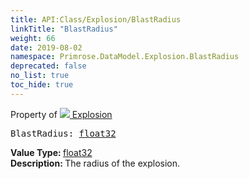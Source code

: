```yaml
---
title: API:Class/Explosion/BlastRadius
linkTitle: "BlastRadius"
weight: 66
date: 2019-08-02
namespace: Primrose.DataModel.Explosion.BlastRadius
deprecated: false
no_list: true
toc_hide: true
---
```

Property of <a href="/docs/api-reference/Class/Explosion"><img src="/icons/silk/deathstar.png"/>&nbsp;Explosion</a>
<pre class="method-declaration">
BlastRadius: <a class="type" href="/docs/api-reference/System/Primitives#single">float32</a></pre>
<b>Value Type: </b>
<a class="type" href="/docs/api-reference/System/Primitives#single">float32</a>
<br/>
<b>Description: </b>
The radius of the explosion.

